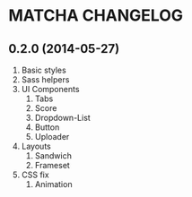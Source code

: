 # MATCHA CHANGELOG

## 0.2.0 (2014-05-27)

1.  Basic styles
2.  Sass helpers
3.  UI Components
    1.  Tabs
    2.  Score
    3.  Dropdown-List
    4.  Button
    5.  Uploader
4.  Layouts
    1.  Sandwich
    2.  Frameset
5.  CSS fix
    1.  Animation
    